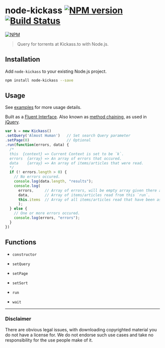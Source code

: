 node-kickass [![NPM version](https://badge.fury.io/js/node-kickass.png)](http://badge.fury.io/js/node-kickass) [![Build Status](https://travis-ci.org/Glavin001/node-kickass.png?branch=master)](https://travis-ci.org/Glavin001/node-kickass)
============

[![NPM](https://nodei.co/npm/node-kickass.png?downloads=true&stars=true)](https://nodei.co/npm/node-kickass/)

> Query for torrents at Kickass.to with Node.js.

## Installation
Add `node-kickass` to your existing Node.js project.
```bash
npm install node-kickass --save
```

## Usage

See [examples](https://github.com/Glavin001/node-kickass/tree/master/examples) for more usage details.

Built as a [Fluent Interface](http://en.wikipedia.org/wiki/Fluent_interface).
Also known as [method chaining](http://en.wikipedia.org/wiki/Method_chaining#jQuery), 
as used in [jQuery](http://jquery.com/).

```javascript
var k = new Kickass()
.setQuery('Almost Human')   // Set search Query parameter 
.setPage(0)                 // Optional
.run(function(errors, data) {
  /*
  this  {context} => Current Context is set to be `k`.
  errors  {array} => An array of errors that occured.
  data    {array} => An array of items/articles that were read.
  */
  if (! errors.length > 0) {
    // No errors occured.
    console.log(data.length, "results");
    console.log(
      errors,     // Array of errors, will be empty array given there are no errors.
      data,       // Array of items/articles read from this `run`.
      this.items  // Array of all items/articles read that have been associated to `k`, which is the current context `this`.
      );
  } else {
    // One or more errors occured.
    console.log(errors, "errors");
  }
})

```

## Functions

- `constructor`

- `setQuery`

- `setPage`

- `setSort`

- `run`

- `wait`

-----

### Disclaimer
There are obvious legal issues, with downloading copyrighted material you do not have a license for. We do not endorse such use cases and take no responsibility for the use people make of it.
